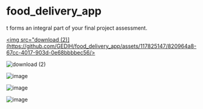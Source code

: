 # food_delivery_app
t forms an integral part of your final project assessment.

<a href="https://github.com/Akshay0701/food_delivery_app/releases"><img src="download (2)](https://github.com/GEDIH/food_delivery_app/assets/117825147/820964a8-67cc-4017-903d-0e68bbbbec56/></a>
</p>


![download (2)](https://github.com/GEDIH/food_delivery_app/assets/117825147/820964a8-67cc-4017-903d-0e68bbbbec56)


![image](https://github.com/GEDIH/food_delivery_app/assets/117825147/2a3d13e3-6617-48c7-80c7-0d65bfccda0f)


![image](https://github.com/GEDIH/food_delivery_app/assets/117825147/570a0efe-2c11-47eb-b3b5-ee6992237eb3)


![image](https://github.com/GEDIH/food_delivery_app/assets/117825147/8ed7caf5-e007-4063-a9f3-3e34e040cfc8)

